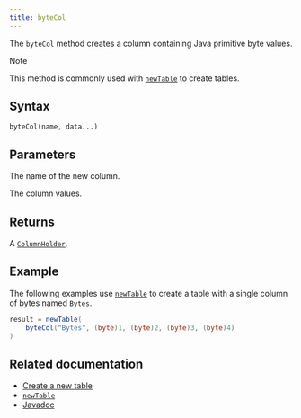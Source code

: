 ```yaml
---
title: byteCol
---
```


The `byteCol` method creates a column containing Java primitive byte values.

> [!NOTE]
> This method is commonly used with [`newTable`](./newTable.md) to create tables.

## Syntax

```
byteCol(name, data...)
```

## Parameters

<ParamTable>
<Param name="name" type="String">

The name of the new column.

</Param>
<Param name="data" type="byte...">

The column values.

</Param>
</ParamTable>

## Returns

A [`ColumnHolder`](/core/javadoc/io/deephaven/engine/table/impl/util/ColumnHolder.html).

## Example

The following examples use [`newTable`](./newTable.md) to create a table with a single column of bytes named `Bytes`.

```groovy
result = newTable(
    byteCol("Bytes", (byte)1, (byte)2, (byte)3, (byte)4)
)
```

## Related documentation

- [Create a new table](../../../how-to-guides/new-and-empty-table.md#newtable)
- [`newTable`](./newTable.md)
- [Javadoc](https://deephaven.io/core/javadoc/io/deephaven/engine/util/TableTools.html#byteCol(java.lang.String,byte...))
